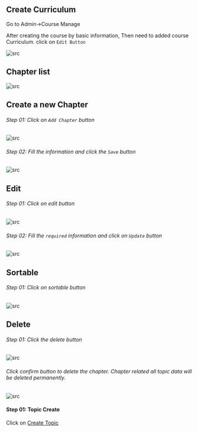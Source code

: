## Create Curriculum

Go to Admin->Course Manage

After creating the course by basic information, Then need to added course Curriculum. click on `Edit Button`

![src](/assets/lms/images/course-manage/course/edit-one.png)

## <strong>Chapter list</strong>

![src](/assets/lms/images/course-manage/course/curriculumn/list.png)

## <strong>Create a new Chapter</strong>

###### Step 01: Click on `Add Chapter` button

![src](/assets/lms/images/course-manage/course/curriculumn/add.png)

###### Step 02: Fill the information and click the `Save` button

![src](/assets/lms/images/course-manage/course/curriculumn/add-new.png)

## Edit

###### Step 01: Click on edit button

![src](/assets/lms/images/course-manage/course/curriculumn/edit.png)

###### Step 02: Fill the `required` information and click on `Update` button

![src](/assets/lms/images/course-manage/course/curriculumn/update.png)

## Sortable

###### Step 01: Click on sortable button

![src](/assets/lms/images/course-manage/course/curriculumn/sortable.png)

## Delete

###### Step 01: Click the delete button

![src](/assets/lms/images/course-manage/course/curriculumn/delete.png)

###### Click confirm button to delete the chapter. Chapter related all topic data will be deleted permanently.

![src](/assets/lms/images/course-manage/course/curriculumn/delete-popup.png)

#### Step 01: Topic Create

Click on <a href="topic">Create Topic</a>
